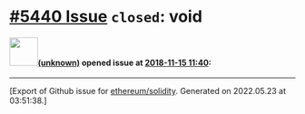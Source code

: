 # [\#5440 Issue](https://github.com/ethereum/solidity/issues/5440) `closed`: void

#### <img src="(unknown)" width="50">[(unknown)]((unknown)) opened issue at [2018-11-15 11:40](https://github.com/ethereum/solidity/issues/5440):






-------------------------------------------------------------------------------



[Export of Github issue for [ethereum/solidity](https://github.com/ethereum/solidity). Generated on 2022.05.23 at 03:51:38.]
